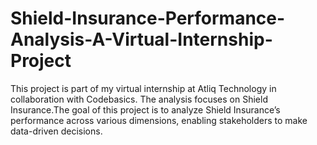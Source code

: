 # Shield-Insurance-Performance-Analysis-A-Virtual-Internship-Project
This project is part of my virtual internship at Atliq Technology in collaboration with Codebasics. The analysis focuses on Shield Insurance.The goal of this project is to analyze Shield Insurance’s performance across various dimensions, enabling stakeholders to make data-driven decisions.
